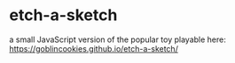 # etch-a-sketch
a small JavaScript version of the popular toy
playable here: https://goblincookies.github.io/etch-a-sketch/
